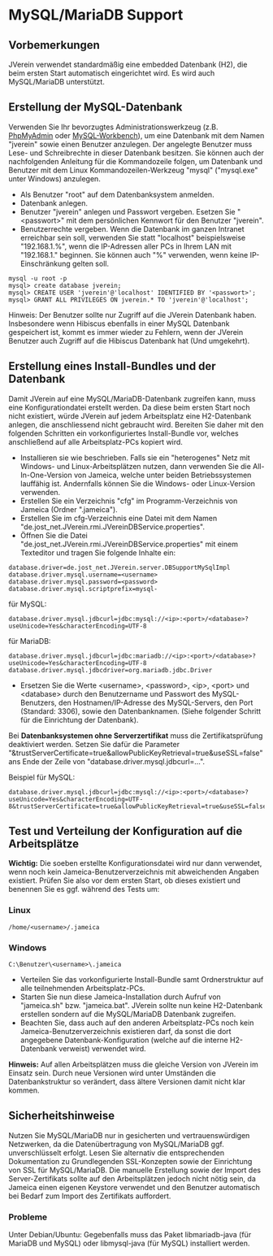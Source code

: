 # MySQL/MariaDB Support

## Vorbemerkungen

JVerein verwendet standardmäßig eine embedded Datenbank \(H2\), die beim ersten Start automatisch eingerichtet wird. Es wird auch MySQL/MariaDB unterstützt.

## Erstellung der MySQL-Datenbank

Verwenden Sie Ihr bevorzugtes Administrationswerkzeug \(z.B. [PhpMyAdmin](https://www.phpmyadmin.net/) oder [MySQL-Workbench](https://dev.mysql.com/downloads/workbench/)\), um eine Datenbank mit dem Namen "jverein" sowie einen Benutzer anzulegen. Der angelegte Benutzer muss Lese- und Schreibrechte in dieser Datenbank besitzen. Sie können auch der nachfolgenden Anleitung für die Kommandozeile folgen, um Datenbank und Benutzer mit dem Linux Kommandozeilen-Werkzeug "mysql" \("mysql.exe" unter Windows\) anzulegen. 

- Als Benutzer "root" auf dem Datenbanksystem anmelden.
- Datenbank anlegen.
- Benutzer "jverein" anlegen und Passwort vergeben. Esetzen Sie "\<passwort\>" mit dem persönlichen Kennwort für den Benutzer "jverein".
- Benutzerrechte vergeben. Wenn die Datenbank im ganzen Intranet erreichbar sein soll, verwenden Sie statt "localhost" beispielsweise "192.168.1.%", wenn die IP-Adressen aller PCs in Ihrem LAN mit "192.168.1." beginnen. Sie können auch "%" verwenden, wenn keine IP-Einschränkung gelten soll. 
<!-- -->
    mysql -u root -p
    mysql> create database jverein;
    mysql> CREATE USER 'jverein'@'localhost' IDENTIFIED BY '<passwort>';
    mysql> GRANT ALL PRIVILEGES ON jverein.* TO 'jverein'@'localhost';

Hinweis: Der Benutzer sollte nur Zugriff auf die JVerein Datenbank haben. Insbesondere wenn Hibiscus ebenfalls in einer MySQL Datenbank gespeichert ist, kommt es immer wieder zu Fehlern, wenn der JVerein Benutzer auch Zugriff auf die Hibiscus Datenbank hat (Und umgekehrt).

## Erstellung eines Install-Bundles und der Datenbank

Damit JVerein auf eine MySQL/MariaDB-Datenbank zugreifen kann, muss eine Konfigurationdatei erstellt werden. Da diese beim ersten Start noch nicht existiert, würde JVerein auf jedem Arbeitsplatz eine H2-Datenbank anlegen, die anschliessend nicht gebraucht wird. Bereiten Sie daher mit den folgenden Schritten ein vorkonfiguriertes Install-Bundle vor, welches anschließend auf alle Arbeitsplatz-PCs kopiert wird.

- Installieren sie wie beschrieben. Falls sie ein "heterogenes" Netz mit Windows- und Linux-Arbeitsplätzen nutzen, dann verwenden Sie die All-In-One-Version von Jameica, welche unter beiden Betriebssystemen lauffähig ist. Andernfalls können Sie die Windows- oder Linux-Version verwenden.
- Erstellen Sie ein Verzeichnis "cfg" im Programm-Verzeichnis von Jameica (Ordner ".jameica").
- Erstellen Sie im cfg-Verzeichnis eine Datei mit dem Namen "de.jost\_net.JVerein.rmi.JVereinDBService.properties". 
- Öffnen Sie die Datei "de.jost\_net.JVerein.rmi.JVereinDBService.properties" mit einem Texteditor und tragen Sie folgende Inhalte ein:
<!-- -->
    database.driver=de.jost_net.JVerein.server.DBSupportMySqlImpl
    database.driver.mysql.username=<username>
    database.driver.mysql.password=<password>
    database.driver.mysql.scriptprefix=mysql-

für MySQL:

    database.driver.mysql.jdbcurl=jdbc:mysql://<ip>:<port>/<database>?useUnicode=Yes&characterEncoding=UTF-8

für MariaDB:

    database.driver.mysql.jdbcurl=jdbc:mariadb://<ip>:<port>/<database>?useUnicode=Yes&characterEncoding=UTF-8
    database.driver.mysql.jdbcdriver=org.mariadb.jdbc.Driver

- Ersetzen Sie die Werte &lt;username&gt;, &lt;password&gt;, &lt;ip&gt;, &lt;port&gt; und &lt;database&gt; durch den Benutzername und Passwort des MySQL-Benutzers, den Hostnamen/IP-Adresse des MySQL-Servers, den Port \(Standard: 3306\), sowie den Datenbanknamen. \(Siehe folgender Schritt für die Einrichtung der Datenbank\).

Bei **Datenbanksystemen ohne Serverzertifikat** muss die Zertifikatsprüfung deaktiviert werden. Setzen Sie dafür die Parameter "&trustServerCertificate=true&allowPublicKeyRetrieval=true&useSSL=false" ans Ende der Zeile von "database.driver.mysql.jdbcurl=...".

Beispiel für MySQL:

    database.driver.mysql.jdbcurl=jdbc:mysql://<ip>:<port>/<database>?useUnicode=Yes&characterEncoding=UTF-8&trustServerCertificate=true&allowPublicKeyRetrieval=true&useSSL=false

## Test und Verteilung der Konfiguration auf die Arbeitsplätze

**Wichtig:** Die soeben erstellte Konfigurationsdatei wird nur dann verwendet, wenn noch kein Jameica-Benutzerverzeichnis mit abweichenden Angaben existiert. Prüfen Sie also vor dem ersten Start, ob dieses existiert und benennen Sie es ggf. während des Tests um:

### Linux

    /home/<username>/.jameica

### Windows

    C:\Benutzer\<username>\.jameica

- Verteilen Sie das vorkonfigurierte Install-Bundle samt Ordnerstruktur auf alle teilnehmenden Arbeitsplatz-PCs.
- Starten Sie nun diese Jameica-Installation durch Aufruf von "jameica.sh" bzw. "jameica.bat". JVerein sollte nun keine H2-Datenbank erstellen sondern auf die MySQL/MariaDB Datenbank zugreifen.
- Beachten Sie, dass auch auf den anderen Arbeitsplatz-PCs noch kein Jameica-Benutzerverzeichnis existieren darf, da sonst die dort angegebene Datenbank-Konfiguration \(welche auf die interne H2-Datenbank verweist\) verwendet wird.

**Hinweis:** Auf allen Arbeitsplätzen muss die gleiche Version von JVerein im Einsatz sein. Durch neue Versionen wird unter Umständen die Datenbankstruktur so verändert, dass ältere Versionen damit nicht klar kommen.

## Sicherheitshinweise

Nutzen Sie MySQL/MariaDB nur in gesicherten und vertrauenswürdigen Netzwerken, da die Datenübertragung von MySQL/MariaDB ggf. unverschlüsselt erfolgt. Lesen Sie alternativ die entsprechenden Dokumentation zu Grundlegenden SSL-Konzepten sowie der Einrichtung von SSL für MySQL/MariaDB. Die manuelle Erstellung sowie der Import des Server-Zertifikats sollte auf den Arbeitsplätzen jedoch nicht nötig sein, da Jameica einen eigenen Keystore verwendet und den Benutzer automatisch bei Bedarf zum Import des Zertifikats auffordert.

### Probleme

Unter Debian/Ubuntu: Gegebenfalls muss das Paket libmariadb-java (für MariaDB und MySQL) oder libmysql-java (für MySQL) installiert werden.
